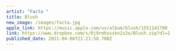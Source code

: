 ```yaml
---
artist: "Facta "
title: Blush
new_image: /images/facta.jpg
apple_link: https://music.apple.com/us/album/blush/1551141700
link: https://www.dropbox.com/s/0j9rmhxszkn2z2o/Blush.zip?dl=1
published_date: 2021-04-06T21:21:58.780Z
---
```

